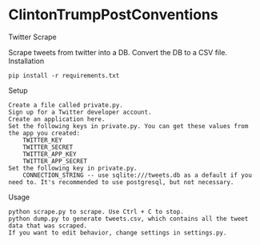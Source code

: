# ClintonTrumpPostConventions
Twitter Scrape

Scrape tweets from twitter into a DB. Convert the DB to a CSV file.
Installation

    pip install -r requirements.txt

Setup

    Create a file called private.py.
    Sign up for a Twitter developer account.
    Create an application here.
    Set the following keys in private.py. You can get these values from the app you created:
        TWITTER_KEY
        TWITTER_SECRET
        TWITTER_APP_KEY
        TWITTER_APP_SECRET
    Set the following key in private.py.
        CONNECTION_STRING -- use sqlite:///tweets.db as a default if you need to. It's recommended to use postgresql, but not necessary.

Usage

    python scrape.py to scrape. Use Ctrl + C to stop.
    python dump.py to generate tweets.csv, which contains all the tweet data that was scraped.
    If you want to edit behavior, change settings in settings.py.
